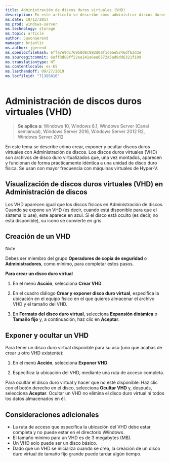 ```yaml
---
title: Administración de discos duros virtuales (VHD)
description: En este artículo se describe cómo administrar discos duros virtuales
ms.date: 10/12/2017
ms.prod: windows-server
ms.technology: storage
ms.topic: article
author: JasonGerend
manager: brianlic
ms.author: jgerend
ms.openlocfilehash: 6ffa7e9dc769b8d8c892d0af1ceae5246df62d3e
ms.sourcegitcommit: 6aff3d88ff22ea141a6ea6572a5ad8dd6321f199
ms.translationtype: HT
ms.contentlocale: es-ES
ms.lasthandoff: 09/27/2019
ms.locfileid: "71385810"
---
```

# <a name="manage-virtual-hard-disks-vhd"></a>Administración de discos duros virtuales (VHD)

> **Se aplica a:** Windows 10, Windows 8.1, Windows Server (Canal semianual), Windows Server 2016, Windows Server 2012 R2, Windows Server 2012

En este tema se describe cómo crear, exponer y ocultar discos duros virtuales con Administración de discos. Los discos duros virtuales (VHD) son archivos de disco duro virtualizados que, una vez montados, aparecen y funcionan de forma prácticamente idéntica a una unidad de disco duro física. Se usan con mayor frecuencia con máquinas virtuales de Hyper-V. 

## <a name="viewing-vhds-in-disk-management"></a>Visualización de discos duros virtuales (VHD) en Administración de discos

Los VHD aparecen igual que los discos físicos en Administración de discos. Cuando se expone un VHD (es decir, cuando está disponible para que el sistema lo use), este aparece en azul. Si el disco está oculto (es decir, no está disponible), su icono se convierte en gris.

## <a name="creating-a-vhd"></a>Creación de un VHD

> [!NOTE]
> Debes ser miembro del grupo **Operadores de copia de seguridad** o **Administradores**, como mínimo, para completar estos pasos.

**Para crear un disco duro virtual**

1.  En el menú **Acción**, selecciona **Crear VHD**.

2.  En el cuadro diálogo **Crear y exponer disco duro virtual**, especifica la ubicación en el equipo físico en el que quieres almacenar el archivo VHD y el tamaño del VHD.

3.  En **Formato del disco duro virtual**, selecciona **Expansión dinámica** o **Tamaño fijo** y, a continuación, haz clic en **Aceptar**.

## <a name="attaching-and-detaching-a-vhd"></a>Exponer y ocultar un VHD

Para tener un disco duro virtual disponible para su uso (uno que acabas de crear u otro VHD existente): 

1. En el menú **Acción**, selecciona **Exponer VHD**.

2. Especifica la ubicación del VHD, mediante una ruta de acceso completa.

Para ocultar el disco duro virtual y hacer que no esté disponible: Haz clic con el botón derecho en el disco, selecciona **Ocultar VHD** y, después, selecciona **Aceptar**. Ocultar un VHD no elimina el disco duro virtual ni todos los datos almacenados en él.

## <a name="additional-considerations"></a>Consideraciones adicionales

-   La ruta de acceso que especifica la ubicación del VHD debe estar completa y no puede estar en el directorio \\Windows.
-   El tamaño mínimo para un VHD es de 3 megabytes (MB).
-   Un VHD solo puede ser un disco básico.
-   Dado que un VHD se inicializa cuando se crea, la creación de un disco duro virtual de tamaño fijo grande puede tardar algún tiempo.
